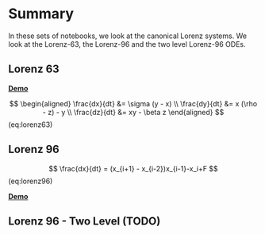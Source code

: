 # Summary

In these sets of notebooks, we look at the canonical Lorenz systems.
We look at the Lorenz-63, the Lorenz-96 and the two level Lorenz-96 ODEs.


## Lorenz 63




[**Demo**](demo_lorenz63.ipynb)


$$
\begin{aligned}
\frac{dx}{dt} &= \sigma (y - x) \\
\frac{dy}{dt} &= x (\rho - z) - y \\
\frac{dz}{dt} &= xy - \beta z
\end{aligned}
$$ (eq:lorenz63)


## Lorenz 96

$$
\frac{dx}{dt} = (x_{i+1} - x_{i-2})x_{i-1}-x_i+F
$$ (eq:lorenz96)


[**Demo**](demo_lorenz96.ipynb)





## Lorenz 96 - Two Level (**TODO**)